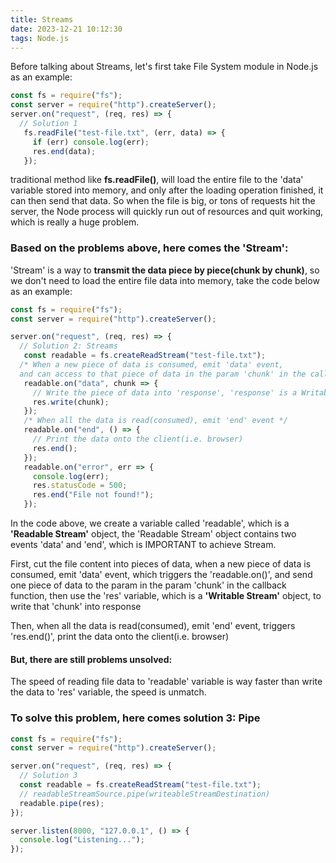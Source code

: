 ```yaml
---
title: Streams
date: 2023-12-21 10:12:30
tags: Node.js
---
```


Before talking about Streams, let's first take File System module in Node.js as an example:

```javascript
const fs = require("fs");
const server = require("http").createServer();
server.on("request", (req, res) => {
  // Solution 1
   fs.readFile("test-file.txt", (err, data) => {
     if (err) console.log(err);
     res.end(data);
   });
```

traditional method like **fs.readFile()**, will load the entire file to the 'data' variable stored into memory, and only after the loading operation finished, it can then send that data. So when the file is big, or tons of requests hit the server, the Node process will quickly run out of resources and quit working, which is really a huge problem.



### Based on the problems above, here comes the 'Stream':

'Stream' is a way to **transmit the data piece by piece(chunk by chunk)**, so we don't need to load the entire file data into memory, take the code below as an example:

```javascript
const fs = require("fs");
const server = require("http").createServer();

server.on("request", (req, res) => {
  // Solution 2: Streams
   const readable = fs.createReadStream("test-file.txt");
  /* When a new piece of data is consumed, emit 'data' event, 
  and can access to that piece of data in the param 'chunk' in the callback function*/
   readable.on("data", chunk => {
     // Write the piece of data into 'response', 'response' is a Writable Stream
     res.write(chunk);
   });
   /* When all the data is read(consumed), emit 'end' event */
   readable.on("end", () => {
     // Print the data onto the client(i.e. browser)
     res.end();
   });
   readable.on("error", err => {
     console.log(err);
     res.statusCode = 500;
     res.end("File not found!");
   });
```

In the code above, we create a variable called 'readable', which is a **'Readable Stream'** object, the 'Readable Stream' object contains two events 'data' and 'end', which is IMPORTANT to achieve Stream.

First, cut the file content into pieces of data, when a new piece of data is consumed, emit 'data' event, which triggers the 'readable.on()', and send one piece of data to the param in the param 'chunk' in the callback function, then use the 'res' variable, which is a **'Writable Stream'** object, to write that 'chunk' into response

Then, when all the data is read(consumed), emit 'end' event, triggers 'res.end()', print the data onto the client(i.e. browser)

#### But, there are still problems unsolved:

The speed of reading file data to 'readable' variable is way faster than write the data to 'res' variable, the speed is unmatch.



### To solve this problem, here comes solution 3: Pipe

```javascript
const fs = require("fs");
const server = require("http").createServer();

server.on("request", (req, res) => {
  // Solution 3
  const readable = fs.createReadStream("test-file.txt");
  // readableStreamSource.pipe(writeableStreamDestination)
  readable.pipe(res);
});

server.listen(8000, "127.0.0.1", () => {
  console.log("Listening...");
});
```
